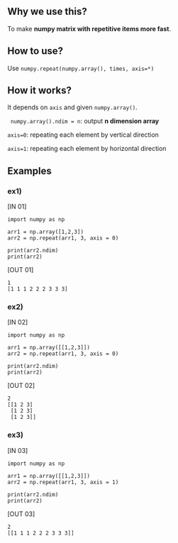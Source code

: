 ## Why we use this?
To make **numpy matrix with repetitive items more fast**.

## How to use?
Use ``` numpy.repeat(numpy.array(), times, axis=*) ```

## How it works?
It depends on ``` axis ``` and given ``` numpy.array() ```.

``` numpy.array().ndim = n```: output **n dimension array**

``` axis=0 ```: repeating each element by vertical direction

``` axis=1 ```: repeating each element by horizontal direction

## Examples 

### ex1)
[IN 01]
```
import numpy as np

arr1 = np.array([1,2,3])
arr2 = np.repeat(arr1, 3, axis = 0)

print(arr2.ndim)
print(arr2)
```
[OUT 01]
```
1
[1 1 1 2 2 2 3 3 3]
```
### ex2)
[IN 02]

```
import numpy as np

arr1 = np.array([[1,2,3]])
arr2 = np.repeat(arr1, 3, axis = 0)

print(arr2.ndim)
print(arr2)
```

[OUT 02]

```
2
[[1 2 3]
 [1 2 3]
 [1 2 3]]
```

### ex3)
[IN 03]

```
import numpy as np

arr1 = np.array([[1,2,3]])
arr2 = np.repeat(arr1, 3, axis = 1)

print(arr2.ndim)
print(arr2)
```

[OUT 03]

```
2
[[1 1 1 2 2 2 3 3 3]]
```
